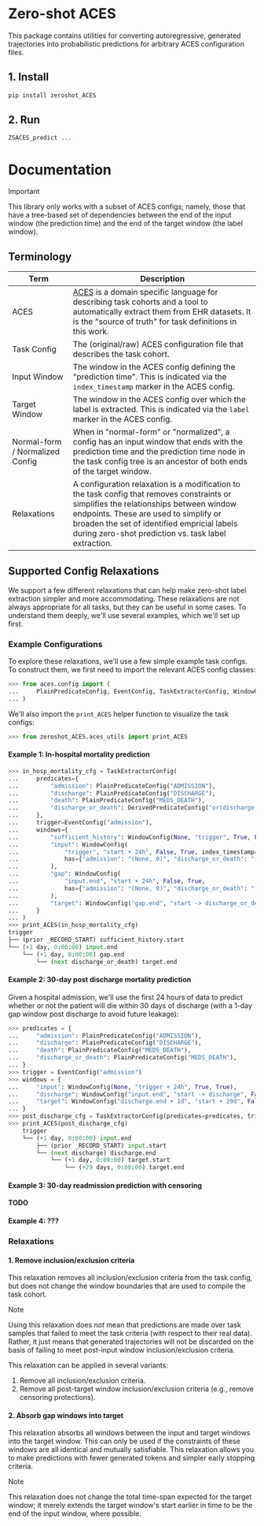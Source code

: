 # Zero-shot ACES

This package contains utilities for converting autoregressive, generated trajectories into probabilistic
predictions for arbitrary ACES configuration files.

## 1. Install

```bash
pip install zeroshot_ACES
```

## 2. Run

```bash
ZSACES_predict ...
```

# Documentation

> [!IMPORTANT]
> This library only works with a subset of ACES configs; namely, those that have a tree-based set of
> dependencies between the end of the input window (the prediction time) and the end of the target window (the
> label window).

## Terminology

| Term                            | Description                                                                                                                                                                                                                                                                            |
| ------------------------------- | -------------------------------------------------------------------------------------------------------------------------------------------------------------------------------------------------------------------------------------------------------------------------------------- |
| ACES                            | [ACES](https://eventstreamaces.readthedocs.io/en/latest/) is a domain specific language for describing task cohorts and a tool to automatically extract them from EHR datasets. It is the "source of truth" for task definitions in this work.                                         |
| Task Config                     | The (original/raw) ACES configuration file that describes the task cohort.                                                                                                                                                                                                             |
| Input Window                    | The window in the ACES config defining the "prediction time". This is indicated via the `index_timestamp` marker in the ACES config.                                                                                                                                                   |
| Target Window                   | The window in the ACES config over which the label is extracted. This is indicated via the `label` marker in the ACES config.                                                                                                                                                          |
| Normal-form / Normalized Config | When in "normal-form" or "normalized", a config has an input window that ends with the prediction time and the prediction time node in the task config tree is an ancestor of both ends of the target window.                                                                          |
| Relaxations                     | A configuration relaxation is a modification to the task config that removes constraints or simplifies the relationships between window endpoints. These are used to simplify or broaden the set of identified empricial labels during zero-shot prediction vs. task label extraction. |

## Supported Config Relaxations

We support a few different relaxations that can help make zero-shot label extraction simpler and more
accommodating. These relaxations are not always appropriate for all tasks, but they can be useful in some
cases. To understand them deeply, we'll use several examples, which we'll set up first.

### Example Configurations

To explore these relaxations, we'll use a few simple example task configs. To construct them, we first need to
import the relevant ACES config classes:

```python
>>> from aces.config import (
...     PlainPredicateConfig, EventConfig, TaskExtractorConfig, WindowConfig, DerivedPredicateConfig,
... )

```

We'll also import the `print_ACES` helper function to visualize the task configs:

```python
>>> from zeroshot_ACES.aces_utils import print_ACES

```

#### Example 1: In-hospital mortality prediction

```python
>>> in_hosp_mortality_cfg = TaskExtractorConfig(
...     predicates={
...         "admission": PlainPredicateConfig("ADMISSION"),
...         "discharge": PlainPredicateConfig("DISCHARGE"),
...         "death": PlainPredicateConfig("MEDS_DEATH"),
...         "discharge_or_death": DerivedPredicateConfig("or(discharge, death)"),
...     },
...     trigger=EventConfig("admission"),
...     windows={
...         "sufficient_history": WindowConfig(None, "trigger", True, False, has={"_ANY_EVENT": "(5, None)"}),
...         "input": WindowConfig(
...             "trigger", "start + 24h", False, True, index_timestamp="end",
...             has={"admission": "(None, 0)", "discharge_or_death": "(None, 0)"},
...         ),
...         "gap": WindowConfig(
...             "input.end", "start + 24h", False, True,
...             has={"admission": "(None, 0)", "discharge_or_death": "(None, 0)"},
...         ),
...         "target": WindowConfig("gap.end", "start -> discharge_or_death", False, True, label="death"),
...     }
... )
>>> print_ACES(in_hosp_mortality_cfg)
trigger
├── (prior _RECORD_START) sufficient_history.start
└── (+1 day, 0:00:00) input.end
    └── (+1 day, 0:00:00) gap.end
        └── (next discharge_or_death) target.end

```

#### Example 2: 30-day post discharge mortality prediction

Given a hospital admission, we'll use the first 24 hours of data to predict whether or not the patient will
die within 30 days of discharge (with a 1-day gap window post discharge to avoid future leakage):

```python
>>> predicates = {
...     "admission": PlainPredicateConfig("ADMISSION"),
...     "discharge": PlainPredicateConfig("DISCHARGE"),
...     "death": PlainPredicateConfig("MEDS_DEATH"),
...     "discharge_or_death": PlainPredicateConfig("MEDS_DEATH"),
... }
>>> trigger = EventConfig("admission")
>>> windows = {
...     "input": WindowConfig(None, "trigger + 24h", True, True),
...     "discharge": WindowConfig("input.end", "start -> discharge", False, True),
...     "target": WindowConfig("discharge.end + 1d", "start + 29d", False, True),
... }
>>> post_discharge_cfg = TaskExtractorConfig(predicates=predicates, trigger=trigger, windows=windows)
>>> print_ACES(post_discharge_cfg)
    trigger
    └── (+1 day, 0:00:00) input.end
        ├── (prior _RECORD_START) input.start
        └── (next discharge) discharge.end
            └── (+1 day, 0:00:00) target.start
                └── (+29 days, 0:00:00) target.end

```

#### Example 3: 30-day readmission prediction with censoring

**TODO**

#### Example 4: ???

### Relaxations

#### 1. Remove inclusion/exclusion criteria

This relaxation removes all inclusion/exclusion criteria from the task config, but does not change the window
boundaries that are used to compile the task cohort.

> [!NOTE]
> Using this relaxation does _not_ mean that predictions are made over task samples that failed to meet the
> task criteria (with respect to their real data). Rather, it just means that generated trajectories will not
> be discarded on the basis of failing to meet post-input window inclusion/exclusion criteria.

This relaxation can be applied in several variants:

1. Remove all inclusion/exclusion criteria.
2. Remove all post-target window inclusion/exclusion criteria (e.g., remove censoring protections).

#### 2. Absorb gap windows into target

This relaxation absorbs all windows between the input and target windows into the target window. This can only
be used if the constraints of these windows are all identical and mutually satisfiable. This relaxation allows
you to make predictions with fewer generated tokens and simpler early stopping criteria.

> [!NOTE]
> This relaxation does not change the total time-span expected for the target window; it merely extends the
> target window's start earlier in time to be the end of the input window, where possible.
